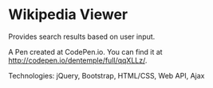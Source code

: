 # Wikipedia Viewer

Provides search results based on user input.

A Pen created at CodePen.io. You can find it at http://codepen.io/dentemple/full/qqXLLz/.

Technologies: jQuery, Bootstrap, HTML/CSS, Web API, Ajax
